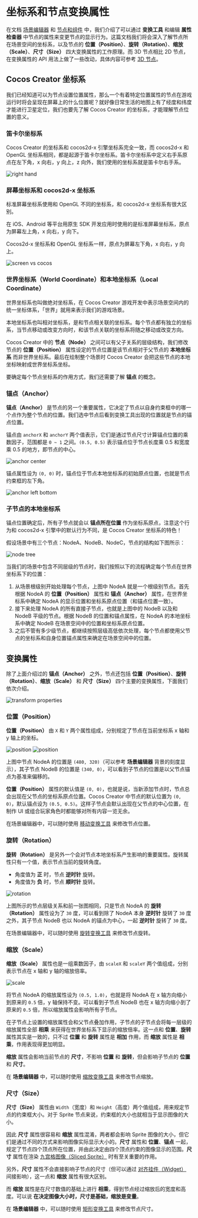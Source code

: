 # 坐标系和节点变换属性

在文档 [场景编辑器](../getting-started/basics/editor-panels/scene.md) 和 [节点和组件](node-component.md) 中，我们介绍了可以通过 **变换工具** 和编辑 **属性检查器** 中节点的属性来变更节点的显示行为。这篇文档我们将会深入了解节点所在场景空间的坐标系，以及节点的 **位置（Position）**、**旋转（Rotation）**、**缩放（Scale）**、**尺寸（Size）** 四大变换属性的工作原理。而 3D 节点相比 2D 节点，在变换属性的 API 用法上做了一些改动，具体内容可参考 [3D 节点](../3d/3d-node.md)。

## Cocos Creator 坐标系

我们已经知道可以为节点设置位置属性，那么一个有着特定位置属性的节点在游戏运行时将会呈现在屏幕上的什么位置呢？就好像日常生活的地图上有了经度和纬度才能进行卫星定位，我们也要先了解 Cocos Creator 的坐标系，才能理解节点位置的意义。

### 笛卡尔坐标系

Cocos Creator 的坐标系和 cocos2d-x 引擎坐标系完全一致，而 cocos2d-x 和 OpenGL 坐标系相同，都是起源于笛卡尔坐标系。笛卡尔坐标系中定义右手系原点在左下角，x 向右，y 向上，z 向外，我们使用的坐标系就是笛卡尔右手系。

![right hand](transform/right_hand.png)

### 屏幕坐标系和 cocos2d-x 坐标系

标准屏幕坐标系使用和 OpenGL 不同的坐标系，和 cocos2d-x 坐标系有很大区别。

在 iOS、Android 等平台用原生 SDK 开发应用时使用的是标准屏幕坐标系，原点为屏幕左上角，x 向右，y 向下。

Cocos2d-x 坐标系和 OpenGL 坐标系一样，原点为屏幕左下角，x 向右，y 向上。

![screen vs cocos](transform/screen_vs_world.png)

### 世界坐标系（World Coordinate）和本地坐标系（Local Coordinate）

世界坐标系也叫做绝对坐标系，在 Cocos Creator 游戏开发中表示场景空间内的统一坐标体系，「世界」就用来表示我们的游戏场景。

本地坐标系也叫相对坐标系，是和节点相关联的坐标系。每个节点都有独立的坐标系，当节点移动或改变方向时，和该节点关联的坐标系将随之移动或改变方向。

Cocos Creator 中的 **节点（Node）** 之间可以有父子关系的层级结构，我们修改节点的 **位置（Position）** 属性设定的节点位置是该节点相对于父节点的 **本地坐标系** 而非世界坐标系。最后在绘制整个场景时 Cocos Creator 会把这些节点的本地坐标映射成世界坐标系坐标。

要确定每个节点坐标系的作用方式，我们还需要了解 **锚点** 的概念。

### 锚点（Anchor）

**锚点（Anchor）** 是节点的另一个重要属性，它决定了节点以自身约束框中的哪一个点作为整个节点的位置。我们选中节点后看到变换工具出现的位置就是节点的锚点位置。

锚点由 `anchorX` 和 `anchorY` 两个值表示，它们是通过节点尺寸计算锚点位置的乘数因子，范围都是 `0 ~ 1` 之间。`(0.5, 0.5)` 表示锚点位于节点长度乘 0.5 和宽度乘 0.5 的地方，即节点的中心。

![anchor center](transform/anchor_center.png)

锚点属性设为 `(0, 0)` 时，锚点位于节点本地坐标系的初始原点位置，也就是节点约束框的左下角。

![anchor left bottom](transform/anchor_left_bottom.png)

### 子节点的本地坐标系

锚点位置确定后，所有子节点就会以 **锚点所在位置** 作为坐标系原点，注意这个行为和 cocos2d-x 引擎中的默认行为不同，是 Cocos Creator 坐标系的特色！

假设场景中有三个节点：NodeA、NodeB、NodeC，节点的结构如下图所示：

![node tree](transform/node_tree.png)

当我们的场景中包含不同层级的节点时，我们按照以下的流程确定每个节点在世界坐标系下的位置：

1. 从场景根级别开始处理每个节点，上图中 NodeA 就是一个根级别节点。首先根据 NodeA 的 **位置（Position）** 属性和 **锚点（Anchor）** 属性，在世界坐标系中确定 NodeA 的显示位置和坐标系原点位置（和锚点位置一致）。
2. 接下来处理 NodeA 的所有直接子节点，也就是上图中的 NodeB 以及和 NodeB 平级的节点。根据 NodeB 的位置和锚点属性，在 NodeA 的本地坐标系中确定 NodeB 在场景空间中的位置和坐标系原点位置。
3. 之后不管有多少级节点，都继续按照层级高低依次处理，每个节点都使用父节点的坐标系和自身位置锚点属性来确定在场景空间中的位置。

## 变换属性

除了上面介绍过的 **锚点（Anchor）** 之外，节点还包括 **位置（Position）**、**旋转（Rotation）**、**缩放（Scale）** 和 **尺寸（Size）** 四个主要的变换属性，下面我们依次介绍。

![transform properties](transform/transform_properties.png)

### 位置（Position）

**位置（Position）** 由 `X` 和 `Y` 两个属性组成，分别规定了节点在当前坐标系 x 轴和 y 轴上的坐标。

![position](transform/position_nodeA.png)
![position](transform/position_nodeB.png)

上图中节点 NodeA 的位置是 `(480, 320)`（可以参考 **场景编辑器** 背景的刻度显示），其子节点 NodeB 的位置是 `(340, 0)`，可以看到子节点的位置是以父节点锚点为基准来偏移的。

**位置（Position）** 属性的默认值是 `(0, 0)`，也就是说，当新添加节点时，节点总会出现在父节点的坐标系原点位置。Cocos Creator 中节点的默认位置为 `(0, 0)`，默认锚点设为 `(0.5, 0.5)`。这样子节点会默认出现在父节点的中心位置，在制作 UI 或组合玩家角色时都能够对所有内容一览无余。

在场景编辑器中，可以随时使用 [移动变换工具](../getting-started/basics/editor-panels/scene.md#--9) 来修改节点位置。

### 旋转（Rotation）

**旋转（Rotation）** 是另外一个会对节点本地坐标系产生影响的重要属性。旋转属性只有一个值，表示节点当前的旋转角度。
- 角度值为 **正** 时，节点 **逆时针** 旋转。
- 角度值为 **负** 时，节点 **顺时针** 旋转。

![rotation](transform/rotation.png)

上图所示的节点层级关系和前一张图相同，只是节点 NodeA 的 **旋转（Rotation）** 属性设为了 `30` 度，可以看到除了 NodeA 本身 **逆时针** 旋转了 `30` 度之外，其子节点 NodeB 也以 NodeA 的锚点为中心，一起 **逆时针** 旋转了 `30` 度。

在场景编辑器中，可以随时使用 [旋转变换工具](../getting-started/basics/editor-panels/scene.md#--10) 来修改节点旋转。

### 缩放（Scale）

**缩放（Scale）** 属性也是一组乘数因子，由 `scaleX` 和 `scaleY` 两个值组成，分别表示节点在 x 轴和 y 轴的缩放倍率。

![scale](transform/scale.png)

将节点 NodeA 的缩放属性设为 `(0.5, 1.0)`，也就是将 NodeA 在 x 轴方向缩小到原来的 `0.5` 倍，y 轴保持不变。可以看到子节点 NodeB 也在 x 轴方向缩小到了原来的 `0.5` 倍，所以缩放属性会影响所有子节点。

在子节点上设置的缩放属性会和父节点叠加作用，子节点的子节点会将每一层级的缩放属性全部 **相乘** 来获得在世界坐标系下显示的缩放倍率。这一点和 **位置**、**旋转** 属性其实是一致的，只不过 **位置** 和 **旋转** 属性是 **相加** 作用，而 **缩放** 属性是 **相乘**，作用表现得更加明显。

**缩放** 属性会影响当前节点的 **尺寸**，不影响 **位置** 和 **旋转**，但会影响子节点的 **位置** 和 **尺寸**。

在 **场景编辑器** 中，可以随时使用 [缩放变换工具](../getting-started/basics/editor-panels/scene.md#--11) 来修改节点缩放。

### 尺寸（Size）

**尺寸（Size）** 属性由 `Width`（宽度）和 `Height`（高度）两个值组成，用来规定节点的约束框大小。对于 Sprite 节点来说，约束框的大小也就相当于显示图像的大小。

因此 **尺寸** 属性很容易和 **缩放** 属性混淆，两者都会影响 Sprite 图像的大小，但它们是通过不同的方式来影响图像实际显示大小的。**尺寸** 属性和 **位置**、**锚点** 一起，规定了节点四个顶点所在位置，并由此决定由四个顶点约束的图像显示的范围。**尺寸** 属性在渲染 [九宫格图像（Sliced Sprite）](../ui/sliced-sprite.md) 时有至关重要的作用。

另外，**尺寸** 属性不会直接影响子节点的尺寸（但可以通过 [对齐挂件（Widget）](../ui/widget-align.md) 间接影响），这一点和 **缩放** 属性有很大区别。

而 **缩放** 属性是在尺寸数值的基础上进行 **相乘**，得到节点经过缩放后的宽度和高度。可以说 **在决定图像大小时，尺寸是基础，缩放是变量**。

在 **场景编辑器** 中，可以随时使用 [矩形变换工具](../getting-started/basics/editor-panels/scene.md#--11) 来修改节点尺寸。
